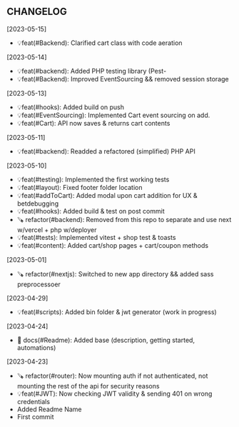 CHANGELOG
----------------------

[2023-05-15]
 * 💡feat(#Backend): Clarified cart class with code aeration

[2023-05-14]
 * 💡feat(#backend): Added PHP testing library (Pest-
 * 💡feat(#Backend): Improved EventSourcing && removed session storage

[2023-05-13]
 * 💡feat(#hooks): Added build on push
 * 💡feat(#EventSourcing): Implemented Cart event sourcing on add.
 * 💡feat(#Cart): API now saves & returns cart contents

[2023-05-11]
 * 💡feat(#backend): Readded a refactored (simplified) PHP API

[2023-05-10]
 * 💡feat(#testing): Implemented the first working tests
 * 💡feat(#layout): Fixed footer folder location
 * 💡feat(#addToCart): Added modal upon cart addition for UX & betdebugging
 * 💡feat(#hooks): Added build & test on post commit
 * 🪚 refactor(#backend): Removed from this repo to separate and use next w/vercel + php w/deployer
 * 💡feat(#tests): Implemented vitest + shop test & toasts
 * 💡feat(#content): Added cart/shop pages + cart/coupon methods

[2023-05-01]
 * 🪚 refactor(#nextjs): Switched to new app directory && added sass preprocessoer

[2023-04-29]
 * 💡feat(#scripts): Added bin folder & jwt generator (work in progress)

[2023-04-24]
 * 📖 docs(#Readme): Added base (description, getting started, automations)

[2023-04-23]
 * 🪚 refactor(#router): Now mounting auth if not authenticated, not mounting the rest of the api for security reasons
 * 💡feat(#JWT): Now checking JWT validity & sending 401 on wrong credentials
 * Added Readme Name
 * First commit
